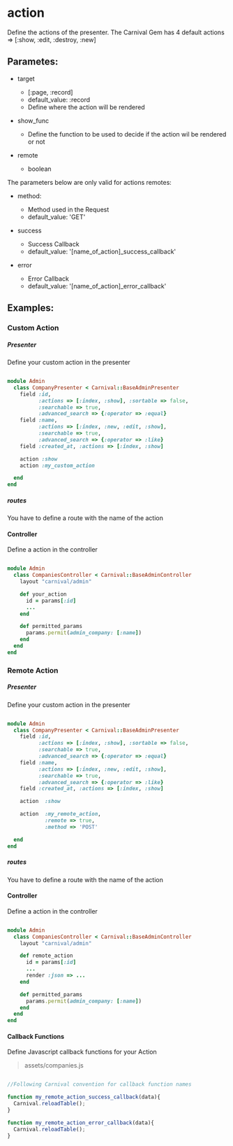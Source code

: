 # action

  Define the actions of the presenter. The Carnival Gem has 4 default actions => [:show, :edit, :destroy, :new]

## Parametes:

  - target
    - [:page, :record]
    - default\_value: :record
    - Define where the action will be rendered

  - show_func
    - Define the function to be used to decide if the action wil be rendered or not

  - remote
    - boolean

  The parameters below are only valid for actions remotes:

  - method:
    - Method used in the Request
    - default\_value: 'GET'

  - success
    - Success Callback
    - default\_value: '[name_of_action]_success_callback'

  - error
    - Error Callback
    - default\_value: '[name_of_action]_error_callback'

## Examples:

### Custom Action

##### Presenter

Define your custom action in the presenter

```ruby

module Admin
  class CompanyPresenter < Carnival::BaseAdminPresenter
    field :id,
          :actions => [:index, :show], :sortable => false,
          :searchable => true,
          :advanced_search => {:operator => :equal}
    field :name,
          :actions => [:index, :new, :edit, :show],
          :searchable => true,
          :advanced_search => {:operator => :like}
    field :created_at, :actions => [:index, :show]

    action :show
    action :my_custom_action

  end
end
```

##### routes

  You have to define a route with the name of the action

#### Controller

  Define a action in the controller


```ruby

module Admin
  class CompaniesController < Carnival::BaseAdminController
    layout "carnival/admin"

    def your_action
      id = params[:id]
      ...
    end

    def permitted_params
      params.permit(admin_company: [:name])
    end
  end
end

```

### Remote Action

##### Presenter

Define your custom action in the presenter

```ruby

module Admin
  class CompanyPresenter < Carnival::BaseAdminPresenter
    field :id,
          :actions => [:index, :show], :sortable => false,
          :searchable => true,
          :advanced_search => {:operator => :equal}
    field :name,
          :actions => [:index, :new, :edit, :show],
          :searchable => true,
          :advanced_search => {:operator => :like}
    field :created_at, :actions => [:index, :show]

    action  :show

    action  :my_remote_action,
            :remote => true,
            :method => 'POST'

  end
end
```

##### routes

  You have to define a route with the name of the action

#### Controller

  Define a action in the controller


```ruby

module Admin
  class CompaniesController < Carnival::BaseAdminController
    layout "carnival/admin"

    def remote_action
      id = params[:id]
      ...
      render :json => ...
    end

    def permitted_params
      params.permit(admin_company: [:name])
    end
  end
end

```

#### Callback Functions

  Define Javascript callback functions for your Action

> assets/companies.js

```javascript

//Following Carnival convention for callback function names

function my_remote_action_success_callback(data){
  Carnival.reloadTable();
}

function my_remote_action_error_callback(data){
  Carnival.reloadTable();
}
```
